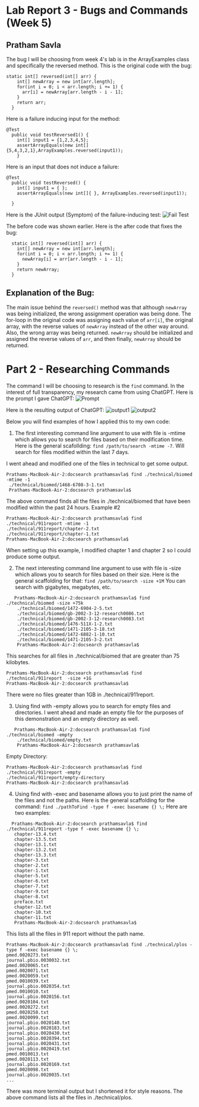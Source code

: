 # Lab Report 3 - Bugs and Commands (Week 5)
## Pratham Savla

The bug I will be choosing from week 4's lab is in the ArrayExamples class and specifically the reversed method.
This is the original code with the bug:
```
static int[] reversed(int[] arr) {
    int[] newArray = new int[arr.length];
    for(int i = 0; i < arr.length; i += 1) {
      arr[i] = newArray[arr.length - i - 1];
    }
    return arr;
  }
```
Here is a failure inducing input for the method:
```
@Test
  public void testReversed1() {
    int[] input1 = {1,2,3,4,5};
    assertArrayEquals(new int[]{5,4,3,2,1},ArrayExamples.reversed(input1));
    }
```
Here is an input that does not induce a failure:
```
@Test
  public void testReversed() {
    int[] input1 = { };
    assertArrayEquals(new int[]{ }, ArrayExamples.reversed(input1));
    
  }
```
Here is the JUnit output (Symptom) of the failure-inducing test:
![Fail Test](fail-test.png)

The before code was shown earlier. Here is the after code that fixes the bug:
```
  static int[] reversed(int[] arr) {
    int[] newArray = new int[arr.length];
    for(int i = 0; i < arr.length; i += 1) {
      newArray[i] = arr[arr.length - i - 1];
    }
    return newArray;
  }
```
## Explanation of the Bug: 
The main issue behind the `reversed()` method was that although `newArray` was being initialized, the wrong assignment operation was being done. The for-loop in the original code was assigning each value of `arr[i]`, the original array, with the reverse values of `newArray` instead of the other way around. Also, the wrong array was being returned. `newArray` should be initialized and assigned the reverse values of `arr`, and then finally, `newArray` should be returned. 

# Part 2 - Researching Commands
The command I will be choosing to research is the `find` command. In the interest of full transparency, my research came from using ChatGPT. Here is the prompt I gave ChatGPT:
![Prompt](chatgpt1.png)

Here is the resulting output of ChatGPT:
![output1](chatgpt2.png)
![output2](chatgpt3.png)


Below you will find examples of how I applied this to my own code:


1) The first interesting command line argument to use with file is -mtime which allows you to search for files based on their modification time.
   Here is the general scafollding: `find /path/to/search -mtime -7`. Will search for files modified within the last 7 days.

I went ahead and modified one of the files in technical to get some output.
   ```
   Prathams-MacBook-Air-2:docsearch prathamsavla$ find ./technical/biomed -mtime -1
    ./technical/biomed/1468-6708-3-1.txt
    Prathams-MacBook-Air-2:docsearch prathamsavla$ 
   ```
The above command finds all the files in ./technical/biomed that have been modified within the past 24 hours. 
Example #2
```
Prathams-MacBook-Air-2:docsearch prathamsavla$ find ./technical/911report -mtime -1
./technical/911report/chapter-2.txt
./technical/911report/chapter-1.txt
Prathams-MacBook-Air-2:docsearch prathamsavla$
```
When setting up this example, I modified chapter 1 and chapter 2 so I could produce some output.

2) The next interesting command line argument to use with file is -size which allows you to search for files based on their size. Here is the general scaffolding for that: `find /path/to/search -size +1M` You can search with gigabytes, megabytes, etc.

```
   Prathams-MacBook-Air-2:docsearch prathamsavla$ find ./technical/biomed -size +75k
    ./technical/biomed/1472-6904-2-5.txt
    ./technical/biomed/gb-2002-3-12-research0086.txt
    ./technical/biomed/gb-2002-3-12-research0083.txt
    ./technical/biomed/1476-511X-1-2.txt
    ./technical/biomed/1471-2105-3-18.txt
    ./technical/biomed/1472-6882-1-10.txt
    ./technical/biomed/1471-2105-3-2.txt
    Prathams-MacBook-Air-2:docsearch prathamsavla$ 
```
This searches for all files in ./technical/biomed that are greater than 75 kilobytes.

```
Prathams-MacBook-Air-2:docsearch prathamsavla$ find ./technical/911report  -size +1G
Prathams-MacBook-Air-2:docsearch prathamsavla$
```
There were no files greater than 1GB in ./technical/911report. 

3) Using find with -empty allows you to search for empty files and directories.
   I went ahead and made an empty file for the purposes of this demonstration and an empty directory as well.
```
   Prathams-MacBook-Air-2:docsearch prathamsavla$ find ./technical/biomed -empty
    ./technical/biomed/empty.txt
    Prathams-MacBook-Air-2:docsearch prathamsavla$ 
```
Empty Directory:
```
Prathams-MacBook-Air-2:docsearch prathamsavla$ find ./technical/911report -empty
./technical/911report/empty-directory
Prathams-MacBook-Air-2:docsearch prathamsavla$
```
4) Using find with -exec and basename allows you to just print the name of the files and not the paths. Here is the general scaffolding for the command: `find ./pathToFind -type f -exec basename {} \;` Here are two examples:
 ```
   Prathams-MacBook-Air-2:docsearch prathamsavla$ find ./technical/911report -type f -exec basename {} \;
    chapter-13.4.txt
    chapter-13.5.txt
    chapter-13.1.txt
    chapter-13.2.txt
    chapter-13.3.txt
    chapter-3.txt
    chapter-2.txt
    chapter-1.txt
    chapter-5.txt
    chapter-6.txt
    chapter-7.txt
    chapter-9.txt
    chapter-8.txt
    preface.txt
    chapter-12.txt
    chapter-10.txt
    chapter-11.txt
    Prathams-MacBook-Air-2:docsearch prathamsavla$ 
```
This lists all the files in 911 report without the path name.
```
Prathams-MacBook-Air-2:docsearch prathamsavla$ find ./technical/plos -type f -exec basename {} \;
pmed.0020273.txt
journal.pbio.0030032.txt
pmed.0020065.txt
pmed.0020071.txt
pmed.0020059.txt
pmed.0010039.txt
journal.pbio.0020354.txt
pmed.0010010.txt
journal.pbio.0020156.txt
pmed.0020104.txt
pmed.0020272.txt
pmed.0020258.txt
pmed.0020099.txt
journal.pbio.0020140.txt
journal.pbio.0020183.txt
journal.pbio.0020430.txt
journal.pbio.0020394.txt
journal.pbio.0020431.txt
journal.pbio.0020419.txt
pmed.0010013.txt
pmed.0020113.txt
journal.pbio.0020169.txt
pmed.0020098.txt
journal.pbio.0020035.txt
...
```
There was more terminal output but I shortened it for style reasons. The above command lists all the files in ./technical/plos.

   
   






